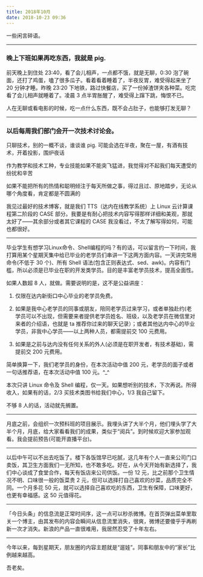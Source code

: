 ```yaml
---
title: 2018年10月
date: 2018-10-23 09:36
---
```

一些闲言碎语。

<!--more-->

<hr>

### 晚上下班如果再吃东西，我就是 pig.

前天晚上到住处 23:40，看了会儿相声，一点都不饿，就是无聊，0:30 泡了碗面，还打了鸡蛋，嗑了很多瓜子。看着看着睡着了，半夜反胃，难受得起来坐了 20 分钟才睡。昨晚 23:20 下地铁，路过快餐店，买了一份掉渣饼夹各种菜。吃完看了会儿相声就睡着了。凌晨 3 点半胃胀醒了，难受得上蹿下跳，悔恨不已。

人在无聊或看电影的时候，吃一点什么东西，既不会占肚子，也能够打发无聊？

<hr>

### 以后每周我们部门会开一次技术讨论会。

只聊技术，别的一概不谈，谁谈谁 pig. 可能会选在半夜，聚在一屋，有酒有技术，开着投影，围炉夜话

作为教学和技术工种，专业技能如果不能突飞猛进，我觉得对不起我们每天遭受的纷扰和辛苦

如果不能把所有的热情和聪明倾注于每天所做之事，得过且过、原地踏步，无论从哪个角度看，肯定都是不圆满的

我见过最好的技术博客，就是我们 TTS（达内在线教学系统）上 Linux 云计算课程第二阶段的 CASE 部分。我要是有耐心把技术内容写得那样详细和美观，那就太好了——其余部分或者其它课程的 CASE 我没看过，不太了解写得如何，可能也都很好。

<hr>

毕业学生有想学习Linux命令、Shell编程的吗？有的话，可以留言约一下时间，我打算用某个星期天集中给已毕业的老学员们串讲一下这两方面内容。一天讲完常用命令(不低于 30 个)、所有 Shell 语法(包含正则表达式、sed、awk)。内容有门槛，所以必须是已毕业在职的开发类学员。目的是丰富老学员技术，提高全面性。

如果人数超 8 人，就做。需要说明的是，这不是公益讲座：

1. 仅限在达内新街口中心毕业的老学员免费。

2. 如果是我中心老学员的同事或朋友，陪同老学员过来学习，或者单独赴约(老学员可以不出现，但需要来者提供老学员姓名、班级，以及老学员在微信里对来者的介绍语，也就是 ta 推荐你过来的聊天记录）；或者其他达内中心的毕业学员，非我中心学员——以上两种人员，都需提前交 100 元费用。

3. 如果是之前与达内没有任何关系的外人(必须是在职开发者，有技术基础)，需提前交 200 元费用。

简单换算一下，我们老学员的身份，在本次活动中值 200 元，老学员的面子或者一句话推荐语，在本次活动中值 100 元。^_^

本次只讲 Linux 命令及 Shell 编程，仅一天。如果想听别的技术，下次再说。所得收入，如果有的话，2/3 买技术类图书给我们中心，1/3 我自己留下。

不够 8 人的话，活动就先搁置。

<hr>

月底之前，会组织一次预科班的项目展示。我埋头讲了大半个月，他们埋头学了大半个月，月底，给大家看看我们的成果，类似于“阅兵”。到时候欢迎大家参加观看。我会提前预告(可能开直播平台)。

<hr>

以后中午可以不出去吃饭了。楼下各饭馆早已吃腻，这几年有个人一直来公司门口卖饭，其卫生方面我们一无所知，也不敢多吃。好在，从今天开始有新选择了，我们中心谈成了食堂合作，每天有饭店来公司供饭。一份 12 元，比之前那个卫生情况不明、口味很一般的饭菜贵 2 元，但可以选择打自己喜欢的炒菜，品质完全不同。一个月多花 50 元，就可以选择自己喜欢吃的东西，卫生有保障，口味更好，也更有幸福感。这 50 元值得花。

<hr>

「今日头条」的信息流是正常时间序，这一点可以秒杀微博。在首页弹出菜单里取关一个博主，由其发布的内容会瞬间从信息流里消失，很爽，微博还要傻乎乎再刷新一次才消失。新浪的产品一直很难用，我居然忍受了十年左右。 

<hr>

今年以来，每到星期天，朋友圈的内容主题就是“遛娃”。同事和朋友中的“家长”比例越来越高。

吾老矣。



